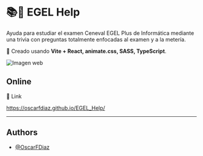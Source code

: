 # 📚📖 EGEL Help

Ayuda para estudiar el examen Ceneval EGEL Plus de Informática mediante una trivia con preguntas totalmente enfocadas al examen y a la metería.

📰 Creado usando <b>Vite + React, animate.css, SASS, TypeScript</b>.

![Imagen web](https://i.imgur.com/ZHnOZqS.png)

## Online

🔗 Link

https://oscarfdiaz.github.io/EGEL_Help/

---

## Authors

- [@OscarFDiaz](https://github.com/OscarFDiaz)
